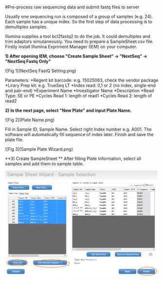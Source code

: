 #Pre-process raw sequencing data and submit fastq files to server

Usually one sequencing run is composed of a group of samples (e.g. 24). Each sample has a unique index. So the first step of data 
processing is to demultiplex samples.

Illumina supplies a tool bcl2fastq2 to do the job. It could demultiplex and trim adaptors simutaneously. 
You need to prepare a SampleSheet.csv file. Firstly install Illumina Expriment Manager (IEM) on your computer.

**1) After opening IEM, choose "Create Sample Sheet" -> "NextSeq" -> "NextSeq Fastq Only"**

![Fig 1](NextSeq FastQ Setting.png)

Parameters:
*Regent kit barcode: e.g. 15025063, check the vendor package
*Lirary Prep kit: e.g. TrueSeq LT
*Index read: 0,1 or 2 (no index, single-end and pair-end)
*Experiment Name
*Investigator Name
*Description
*Read Type: SE or PE
*Cycles Read 1: length of read1
*Cycles Read 2: length of read2

**2) In the next page, select "New Plate" and input Plate Name.**

![Fig 2](Plate Name.png)

Fill in Sample ID, Sample Name. Select right Index number e.g. A001. The software will automatically fill sequence of index later.
Finish and save the plate file.

![Fig 3](Sample Plate Wizard.png)
   
**3) Create SampleSheet **
After filling Plate Information, select all samples and add them to sample table.

![Fig 4](SampleSelection.png)

